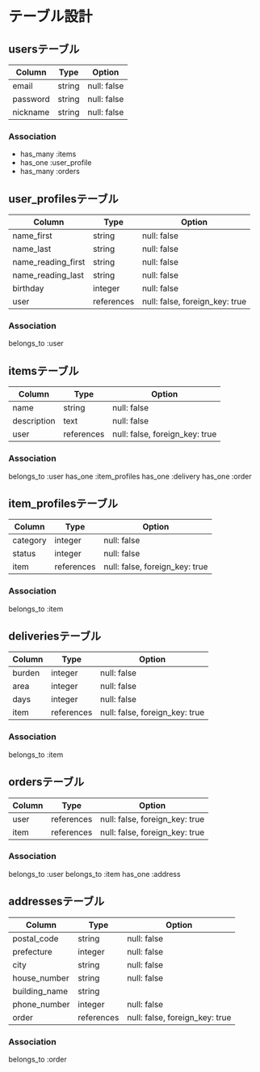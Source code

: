 # テーブル設計

## usersテーブル

| Column      | Type    | Option      |
| ----------- | ------- | ----------- |
| email       | string  | null: false |
| password    | string  | null: false |
| nickname    | string  | null: false |

### Association

- has_many :items
- has_one :user_profile
- has_many :orders

## user_profilesテーブル

| Column              | Type       | Option                         |
| ------------------- | ---------- | ------------------------------ |
| name_first          | string     | null: false                    |
| name_last           | string     | null: false                    |
| name_reading_first  | string     | null: false                    |
| name_reading_last   | string     | null: false                    |
| birthday            | integer    | null: false                    |
| user                | references | null: false, foreign_key: true |

### Association

belongs_to :user

## itemsテーブル

| Column        | Type       | Option                         |
| --------------| ---------- | ------------------------------ |
| name          | string     | null: false                    |
| description   | text       | null: false                    |
| user          | references | null: false, foreign_key: true |

### Association

belongs_to :user
has_one :item_profiles
has_one :delivery
has_one :order

## item_profilesテーブル

| Column        | Type       | Option                         |
| --------------| ---------- | ------------------------------ |
| category      | integer    | null: false                    |
| status        | integer    | null: false                    |
| item          | references | null: false, foreign_key: true |

### Association

belongs_to :item

## deliveriesテーブル

| Column    | Type       | Option                         |
| --------- | ---------- | ------------------------------ |
| burden    | integer    | null: false                    |
| area      | integer    | null: false                    |
| days      | integer    | null: false                    |
| item      | references | null: false, foreign_key: true |

### Association

belongs_to :item

## ordersテーブル

| Column    | Type       | Option                         |
| --------- | ---------- | ------------------------------ |
| user      | references | null: false, foreign_key: true |
| item      | references | null: false, foreign_key: true |

### Association

belongs_to :user
belongs_to :item
has_one :address

## addressesテーブル

| Column       | Type       | Option                         |
| ------------ | ---------- | ------------------------------ |
|postal_code   | string     | null: false                    |
|prefecture    | integer    | null: false                    |
|city          | string     | null: false                    |
|house_number  | string     | null: false                    |
|building_name | string     |                                |
|phone_number  | integer    | null: false                    |
| order        | references | null: false, foreign_key: true |

### Association

belongs_to :order
